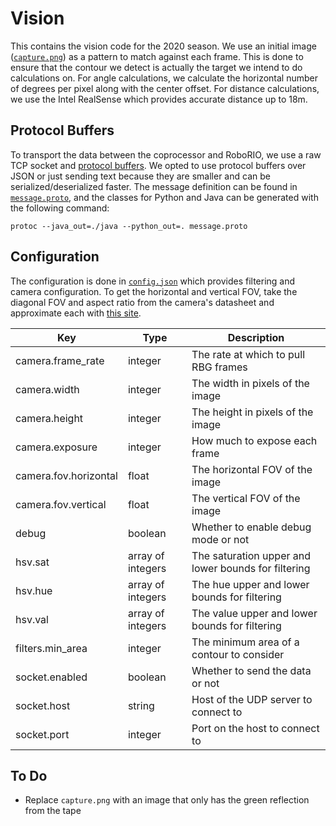 # Vision
This contains the vision code for the 2020 season.
We use an initial image ([`capture.png`](./capture.png)) as a pattern to match against each frame.
This is done to ensure that the contour we detect is actually the target we intend to do calculations on.
For angle calculations, we calculate the horizontal number of degrees per pixel along with the center offset.
For distance calculations, we use the Intel RealSense which provides accurate distance up to 18m.

## Protocol Buffers
To transport the data between the coprocessor and RoboRIO, we use a raw TCP socket and [protocol buffers](https://developers.google.com/protocol-buffers).
We opted to use protocol buffers over JSON or just sending text because they are smaller and can be serialized/deserialized faster.
The message definition can be found in [`message.proto`](./message.proto), and the classes for Python and Java can be generated with the following command:
```shell script
protoc --java_out=./java --python_out=. message.proto
```

## Configuration
The configuration is done in [`config.json`](./config.json) which provides filtering and camera configuration.
To get the horizontal and vertical FOV, take the diagonal FOV and aspect ratio from the camera's datasheet and approximate each with [this site](https://vrguy.blogspot.com/2013/04/converting-diagonal-field-of-view-and.html).

| Key | Type | Description |
|-----------------------|------------------|-----------------------------------------------------|
| camera.frame_rate | integer | The rate at which to pull RBG frames |
| camera.width | integer | The width in pixels of the image |
| camera.height | integer | The height in pixels of the image |
| camera.exposure | integer | How much to expose each frame |
| camera.fov.horizontal | float | The horizontal FOV of the image |
| camera.fov.vertical | float | The vertical FOV of the image |
| debug | boolean | Whether to enable debug mode or not |
| hsv.sat | array of integers | The saturation upper and lower bounds for filtering |
| hsv.hue | array of integers | The hue upper and lower bounds for filtering |
| hsv.val | array of integers | The value upper and lower bounds for filtering |
| filters.min_area | integer | The minimum area of a contour to consider |
| socket.enabled | boolean | Whether to send the data or not |
| socket.host | string | Host of the UDP server to connect to |
| socket.port | integer | Port on the host to connect to |

## To Do
- Replace `capture.png` with an image that only has the green reflection from the tape
